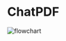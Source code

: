 # ChatPDF
 
![flowchart](https://github.com/user-attachments/assets/b4a2ad4b-f469-4288-8332-157aa517296d)
